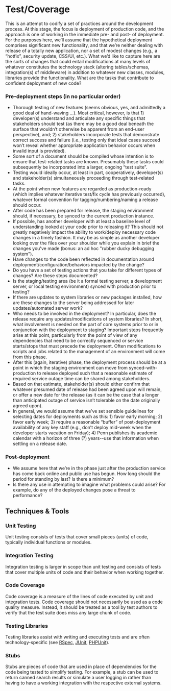 ﻿# Test/Coverage

This is an attempt to codify a set of practices around the development process. At this stage, the focus is deployment of production code, and the approach is one of working in the immediate pre- and post- of deployment.
For the purposes here, we’ll assume that the hypothetical deployment comprises significant new functionality, and that we’re neither dealing with release of a totally new application, nor a set of modest changes (e.g., a “hotfix”, security update, CSS/UI, etc.). What we’d like to capture here are the sorts of changes that could entail modifications at many levels of whatever constitutes the technology stack (altering tables/schemas, integration(s) of middleware) in addition to whatever new classes, modules, libraries provide the functionality.
What are the tasks that contribute to confident deployment of new code?

### Pre-deployment steps (in no particular order)

* Thorough testing of new features (seems obvious, yes, and admittedly a good deal of hand-waving …). Most critical, however, is that 1) developer(s) understand and articulate any specific things that stakeholders should test (as there may be a good deal beneath the surface that wouldn’t otherwise be apparent from an end-user perspective), and; 2) stakeholders incorporate tests that demonstrate correct success and failure (i.e., testing only that ideal cases succeed won’t reveal whether appropriate application behavior occurs when invalid input is provided).
* Some sort of a document should be compiled whose intention is to ensure that test-related tasks are known. Presumably these tasks could subsequently be incorporated into a larger, ongoing “test suite”.
* Testing would ideally occur, at least in part, cooperatively, developer(s) and stakeholder(s) simultaneously proceeding through test-related tasks.
* At the point when new features are regarded as production-ready (which implies whatever iterative test/fix cycle has previously occurred), whatever formal convention for tagging/numbering/naming a release should occur.
* After code has been prepared for release, the staging environment should, if necessary, be synced to the current production instance.
* If possible, has another developer with at least a baseline level of understanding looked at your code prior to releasing it?  This should not greatly negatively impact the ability to work/deploy necessary code changes in a timely fashion.  It may be as simple as another developer looking over the files over your shoulder while you explain in brief the changes you've made (bonus: an ad hoc "rubber ducky debugging system").
* Have changes to the code been reflected in documentation around deployment/configuration/behaviors impacted by the change?
* Do you have a set of testing actions that you take for different types of changes?  Are these steps documented?
* Is the staging/testing area (be it a formal testing server, a development server, or local testing environment) synced with production prior to testing?
* If there are updates to system libraries or new packages installed, how are these changes to the server being addressed for later updates/automated server work?
* Who needs to be involved in the deployment? In particular, does the release require any updates/modifications of system libraries? In short, what involvement is needed on the part of core systems prior to or in conjunction with the deployment to staging? Important steps frequently arise at this point, particularly from the point of view of any dependencies that need to be correctly sequenced or service starts/stops that must precede the deployment. Often modifications to scripts and jobs related to the management of an environment will come from this phase.
* After this (again, iterative) phase, the deployment process should be at a point in which the staging environment can move from synced-with-production to release deployed such that a reasonable estimate of required service outage time can be shared among stakeholders.
* Based on that estimate, stakeholder(s) should either confirm that whatever presumed date of release had been agreed upon will remain, or offer a new date for the release (as it can be the case that a longer than anticipated outage of service isn’t tolerable on the date originally agreed upon).
* In general, we would assume that we’ve set sensible guidelines for selecting dates for deployments such as this: 1) favor early morning; 2) favor early week; 3) require a reasonable “buffer” of post-deployment availability of any key staff (e.g., don’t deploy mid-week when the developer starts vacation on Friday); 4) Penn publishes its academic calendar with a horizon of three (?) years--use that information when settling on a release date.

### Post-deployment

* We assume here that we’re in the phase just after the production service has come back online and public use has begun. How long should the period for standing by last? Is there a minimum?
* Is there any use in attempting to imagine what problems could arise? For example, do any of the deployed changes pose a threat to performance?

## Techniques &amp; Tools

### Unit Testing

Unit testing consists of tests that cover small pieces (units) of code, typically individual functions or modules.

### Integration Testing

Integration testing is larger in scope than unit testing and consists of tests that cover multiple units of code and their behavior when working together.

### Code Coverage

Code coverage is a measure of the lines of code executed by unit and integration tests. Code coverage should not necessarily be used as a code quality measure. Instead, it should be treated as a tool by test authors to verify that the test suite does miss any large chunk of code.

### Testing Libraries

Testing libraries assist with writing and executing tests and are often technology-specific (see [RSpec](http://rspec.info/), [JUnit](http://junit.org/), [PHPUnit](https://phpunit.de/)).

### Stubs

Stubs are pieces of code that are used in place of dependencies for the code being tested to simplify testing. For example, a stub can be used to return canned search results or simulate a user logging in rather than having to have a working integration with the respective external systems.
